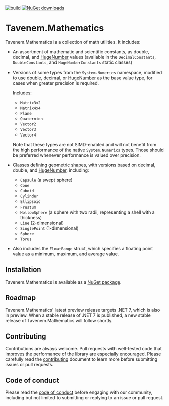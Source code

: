 ![build](https://img.shields.io/github/workflow/status/Tavenem/Mathematics/publish/main) [![NuGet downloads](https://img.shields.io/nuget/dt/Tavenem.Mathematics)](https://www.nuget.org/packages/Tavenem.Mathematics/)

Tavenem.Mathematics
==

Tavenem.Mathematics is a collection of math utilities. It includes:
- An assortment of mathematic and scientific constants, as double, decimal, and
  [HugeNumber](https://github.com/Tavenem/HugeNumber) values (available in the `DecimalConstants`,
  `DoubleConstants`, and `HugeNumberConstants` static classes)
- Versions of some types from the `System.Numerics` namespace, modified to use double, decimal, or
  [HugeNumber](https://github.com/Tavenem/HugeNumber) as the base value type, for cases when greater
  precision is required.
  
  Includes:
    - `Matrix3x2`
    - `Matrix4x4`
    - `Plane`
    - `Quaternion`
    - `Vector2`
    - `Vector3`
    - `Vector4`
  
  Note that these types are not SIMD-enabled and will not benefit from the high performance of the
  native `System.Numerics` types. Those should be preferred whenever performance is valued over
  precision.
  
- Classes defining geometric shapes, with versions based on decimal, double, and
  [HugeNumber](https://github.com/Tavenem/HugeNumber), including:
    - `Capsule` (a swept sphere)
    - `Cone`
    - `Cuboid`
    - `Cylinder`
    - `Ellipsoid`
    - `Frustum`
    - `HollowSphere` (a sphere with two radii, representing a shell with a thickness)
    - `Line` (2-dimensional)
    - `SinglePoint` (1-dimensional)
    - `Sphere`
    - `Torus`

- Also includes the `FloatRange` struct, which specifies a floating point value as a minimum,
  maximum, and average value.

## Installation

Tavenem.Mathematics is available as a [NuGet package](https://www.nuget.org/packages/Tavenem.Mathematics/).

## Roadmap

Tavenem.Mathematics' latest preview release targets .NET 7, which is also in preview. When a stable release of .NET 7 is published, a new stable release of Tavenem.Mathematics will follow shortly.

## Contributing

Contributions are always welcome. Pull requests with well-tested code that improves the performance of the library are especially encouraged. Please carefully read the [contributing](docs/CONTRIBUTING.md) document to learn more before submitting issues or pull requests.

## Code of conduct

Please read the [code of conduct](docs/CODE_OF_CONDUCT.md) before engaging with our community, including but not limited to submitting or replying to an issue or pull request.